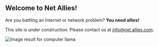 ## Welcome to Net Allies! 

Are you battling an Internet or network problem?  **You need allies!**

This site is under construction. Please contact us at info@net.allies.com.

<img src="https://encrypted-tbn0.gstatic.com/images?q=tbn:ANd9GcRScshLC3s4MFo9BxKKGybtW_clpzf1oBLq08QWrfLAIuQSPXj2fg" alt="Image result for computer llama"/>
